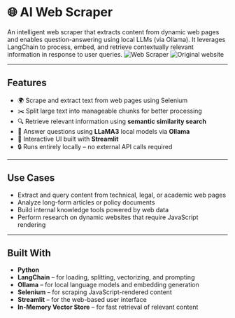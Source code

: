 # 🌐 AI Web Scraper

An intelligent web scraper that extracts content from dynamic web pages and enables question-answering using local LLMs (via Ollama). It leverages LangChain to process, embed, and retrieve contextually relevant information in response to user queries.
![Web Scraper](https://github.com/user-attachments/assets/83ea7e7b-eb56-472e-aa62-d7e1084e88f5)
![Original website](https://github.com/user-attachments/assets/3e479f27-8458-495e-9f58-b6c004f978bf)

---

## Features

- 🌍 Scrape and extract text from web pages using Selenium  
- ✂️ Split large text into manageable chunks for better processing  
- 🔍 Retrieve relevant information using **semantic similarity search**  
- 🧠 Answer questions using **LLaMA3** local models via **Ollama**  
- 💬 Interactive UI built with **Streamlit**  
- 🔒 Runs entirely locally – no external API calls required  

---

## Use Cases

- Extract and query content from technical, legal, or academic web pages  
- Analyze long-form articles or policy documents  
- Build internal knowledge tools powered by web data  
- Perform research on dynamic websites that require JavaScript rendering  

---

## Built With

- **Python**  
- **LangChain** – for loading, splitting, vectorizing, and prompting  
- **Ollama** – for local language models and embedding generation  
- **Selenium** – for scraping JavaScript-rendered content  
- **Streamlit** – for the web-based user interface  
- **In-Memory Vector Store** – for fast retrieval of relevant content 
